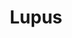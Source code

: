 ---
title: "Lupus"
hashtag: lupus
borders:
  - Centaurus
  - Circinus
  - Hydra
  - Libra
  - Norma
  - Scorpius
tags:
  - Wolf
  - Constellation
---